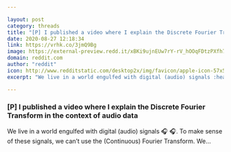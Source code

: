 ```yaml
---

layout: post
category: threads
title: "[P] I published a video where I explain the Discrete Fourier Transform in the context of audio data"
date: 2020-08-27 12:18:34
link: https://vrhk.co/3jmQ9Bg
image: https://external-preview.redd.it/xBKi9ujnEUw7rY-rV_hOOqFDtzPXfh7yVw0CaeaUfes.jpg?width=480&height=251.308900524&auto=webp&crop=480:251.308900524,smart&s=7026368c661e2d02d280102a09584c3a110e2573
domain: reddit.com
author: "reddit"
icon: http://www.redditstatic.com/desktop2x/img/favicon/apple-icon-57x57.png
excerpt: "We live in a world engulfed with digital (audio) signals :headphones: :headphones:. To make sense of these signals, we can’t use the (Continuous) Fourier Transform. We..."

---
```


### [P] I published a video where I explain the Discrete Fourier Transform in the context of audio data

We live in a world engulfed with digital (audio) signals :headphones: :headphones:. To make sense of these signals, we can’t use the (Continuous) Fourier Transform. We...